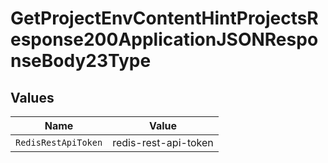 # GetProjectEnvContentHintProjectsResponse200ApplicationJSONResponseBody23Type


## Values

| Name                 | Value                |
| -------------------- | -------------------- |
| `RedisRestApiToken`  | redis-rest-api-token |